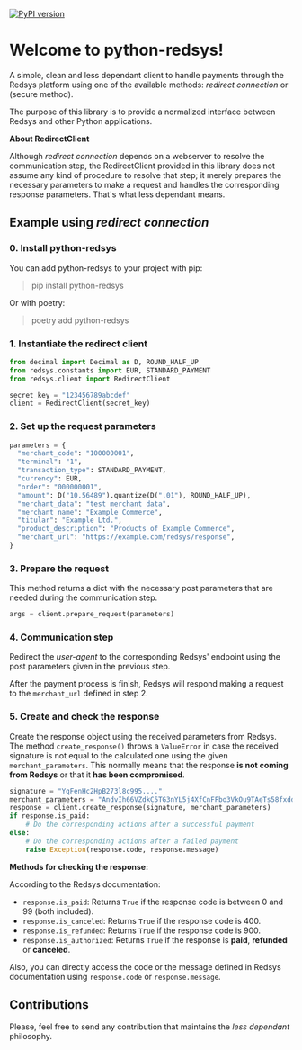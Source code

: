 
[![PyPI version](https://badge.fury.io/py/python-redsys.svg)](https://badge.fury.io/py/python-redsys)

# Welcome to python-redsys!

A simple, clean and less dependant client to handle payments through the
Redsys platform using one of the available methods: _redirect connection_ or (secure method).

The purpose of this library is to provide a normalized interface between
Redsys and other Python applications.

**About RedirectClient**

Although _redirect connection_ depends on a webserver to resolve the
communication step, the RedirectClient provided in this library does not
assume any kind of procedure to resolve that step; it merely prepares
the necessary parameters to make a request and handles the corresponding
response parameters. That's what less dependant means.

## Example using _redirect connection_

### 0. Install python-redsys

You can add python-redsys to your project with pip:
> pip install python-redsys

Or with poetry:
> poetry add python-redsys

### 1. Instantiate the redirect client

```python
from decimal import Decimal as D, ROUND_HALF_UP
from redsys.constants import EUR, STANDARD_PAYMENT
from redsys.client import RedirectClient

secret_key = "123456789abcdef"
client = RedirectClient(secret_key)
```

### 2. Set up the request parameters

```python
parameters = {
  "merchant_code": "100000001",
  "terminal": "1",
  "transaction_type": STANDARD_PAYMENT,
  "currency": EUR,
  "order": "000000001",
  "amount": D("10.56489").quantize(D(".01"), ROUND_HALF_UP),
  "merchant_data": "test merchant data",
  "merchant_name": "Example Commerce",
  "titular": "Example Ltd.",
  "product_description": "Products of Example Commerce",
  "merchant_url": "https://example.com/redsys/response",
}
```

### 3. Prepare the request

This method returns a dict with the necessary post parameters that are
needed during the communication step.

```python
args = client.prepare_request(parameters)
```

### 4. Communication step

Redirect the _user-agent_ to the corresponding Redsys' endpoint using
the post parameters given in the previous step.

After the payment process is finish, Redsys will respond making a
request to the `merchant_url` defined in step 2.

### 5. Create and check the response

Create the response object using the received parameters from Redsys.
The method `create_response()` throws a `ValueError` in case the
received signature is not equal to the calculated one using the
given `merchant_parameters`. This normally means that the response **is
not coming from Redsys** or that it **has been compromised**.

```python
signature = "YqFenHc2HpB273l8c995...."
merchant_parameters = "AndvIh66VZdkC5TG3nYL5j4XfCnFFbo3VkOu9TAeTs58fxddgc..."
response = client.create_response(signature, merchant_parameters)
if response.is_paid:
    # Do the corresponding actions after a successful payment
else:
    # Do the corresponding actions after a failed payment
    raise Exception(response.code, response.message)
```

**Methods for checking the response:**

According to the Redsys documentation:

- `response.is_paid`: Returns `True` if the response code is
  between 0 and 99 (both included).
- `response.is_canceled`: Returns `True` if the response code
  is 400.
- `response.is_refunded`: Returns `True` if the response code
  is 900.
- `response.is_authorized`: Returns `True` if the response is
  **paid**, **refunded** or **canceled**.

Also, you can directly access the code or the message defined in Redsys
documentation using `response.code` or `response.message`.

## Contributions

Please, feel free to send any contribution that maintains the _less
dependant_ philosophy.
